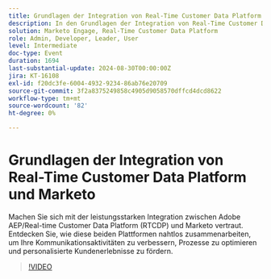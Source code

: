 ```yaml
---
title: Grundlagen der Integration von Real-Time Customer Data Platform und Marketo
description: In den Grundlagen der Integration von Real-Time Customer Data Platform und Marketo wird untersucht, wie Adobe AEP/RTCDP und Marketo zusammenarbeiten, um die Kommunikation zu verbessern, Prozesse zu optimieren und personalisierte Kundenerlebnisse bereitzustellen.
solution: Marketo Engage, Real-Time Customer Data Platform
role: Admin, Developer, Leader, User
level: Intermediate
doc-type: Event
duration: 1694
last-substantial-update: 2024-08-30T00:00:00Z
jira: KT-16108
exl-id: f20dc3fe-6004-4932-9234-86ab76e20709
source-git-commit: 3f2a8375249858c4905d9058570dffcd4dcd8622
workflow-type: tm+mt
source-wordcount: '82'
ht-degree: 0%

---
```


# Grundlagen der Integration von Real-Time Customer Data Platform und Marketo

Machen Sie sich mit der leistungsstarken Integration zwischen Adobe AEP/Real-time Customer Data Platform (RTCDP) und Marketo vertraut. Entdecken Sie, wie diese beiden Plattformen nahtlos zusammenarbeiten, um Ihre Kommunikationsaktivitäten zu verbessern, Prozesse zu optimieren und personalisierte Kundenerlebnisse zu fördern.

>[!VIDEO](https://video.tv.adobe.com/v/3433222/?learn=on)
